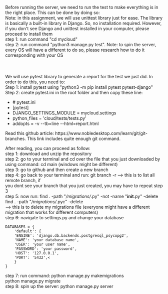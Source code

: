 Before running the server, we need to run the test to make everything is in the right place. This can be done by doing so: <br>
Note: in this assignment, we will use unittest library just for ease. The library is basically a built-in library in Django. So, no installation required. However, if you don't see Django and unittest installed in your computer, please proceed to install them<br>
step 1: run command "cd mycloud" <br>
step 2: run command "python3 manage.py test". Note: to spin the server, every OS will have a different to do so, please research how to do it corresponding with your OS <br>
<br>
<br>
<br>
We will use pytest library to generate a report for the test we just did. In order to do this, you need to: <br>
Step 1: install pytest using "python3 -m pip install pytest pytest-django"
Step 2: create pytest.ini in the root folder and then copy these line:

<ul>
<li># pytest.ini</li>
<li>[pytest]</li>
<li>DJANGO_SETTINGS_MODULE = mycloud.settings</li>
<li>python_files = 'cloud/tests/tests.py'</li>
<li>addopts = -v --tb=line --html=report.html</li>
</ul>
Read this github article: https://www.nobledesktop.com/learn/git/git-branches. This link includes quite enough git command. <br>

After reading, you can proceed as follow:<br>
step 1: download and unzip the repository<br>
step 2: go to your terminal and cd over the file that you just downloaded by using command: cd main (windows might be different)<br>
step 3: go to github and then create a new branch<br>
step 4: go back to your terminal and run: git branch -r --> this is to list all remote branch, if<br>
you dont see your branch that you just created, you may have to repeat step 3<br>
step 5: now run: find . -path "_/migrations/_.py" -not -name "**init**.py" -delete<br>
find . -path "_/migrations/_.pyc" -delete<br>
--> this is to delete my migrations file (everyone might have a different migration that works for different computers)<br>
step 6: navigate to settings.py and change your database<br>
```
DATABASES = {
    'default': {
    'ENGINE': 'django.db.backends.postgresql_psycopg2',
    'NAME': 'your database name', 
    'USER': 'your user name',
    'PASSWORD': 'your password',
    'HOST': '127.0.0.1', 
    'PORT': '5432',<
    }
}
```
step 7: run command: python manage.py makemigrations<br>
python manage.py migrate<br>
step 8: spin up the server: python manage.py server<br>
